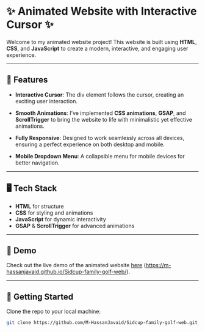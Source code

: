 # ✨ **Animated Website with Interactive Cursor** ✨

Welcome to my animated website project! This website is built using **HTML**, **CSS**, and **JavaScript** to create a modern, interactive, and engaging user experience.

---

## 🎨 **Features**

- **Interactive Cursor**: The div element follows the cursor, creating an exciting user interaction.
  
- **Smooth Animations**: I’ve implemented **CSS animations**, **GSAP**, and **ScrollTrigger** to bring the website to life with minimalistic yet effective animations.

- **Fully Responsive**: Designed to work seamlessly across all devices, ensuring a perfect experience on both desktop and mobile.

- **Mobile Dropdown Menu**: A collapsible menu for mobile devices for better navigation.

---

## 🖥 **Tech Stack**

- **HTML** for structure
- **CSS** for styling and animations
- **JavaScript** for dynamic interactivity
- **GSAP** & **ScrollTrigger** for advanced animations

---

## 🚀 **Demo**

Check out the live demo of the animated website [here](#) (https://m-hassanjavaid.github.io/Sidcup-family-golf-web/).

---

## 🏁 **Getting Started**

Clone the repo to your local machine:

```bash
git clone https://github.com/M-HassanJavaid/Sidcup-family-golf-web.git
